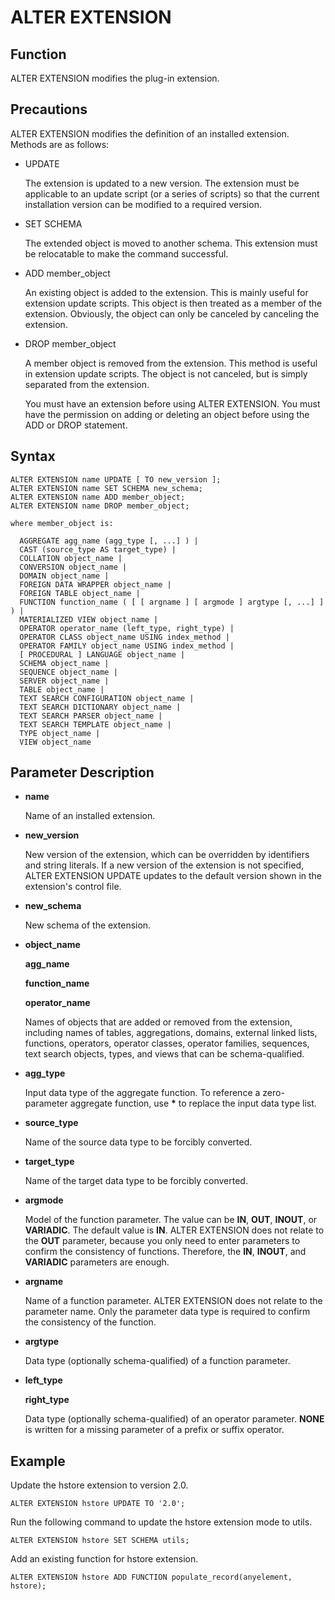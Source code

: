 # ALTER EXTENSION<a name="EN-US_TOPIC_0000001127799415"></a>

## Function<a name="section173831846163116"></a>

ALTER EXTENSION modifies the plug-in extension.

## Precautions<a name="section786041713618"></a>

ALTER EXTENSION modifies the definition of an installed extension. Methods are as follows:

-   UPDATE

    The extension is updated to a new version. The extension must be applicable to an update script \(or a series of scripts\) so that the current installation version can be modified to a required version.

-   SET SCHEMA

    The extended object is moved to another schema. This extension must be relocatable to make the command successful.

-   ADD member\_object

    An existing object is added to the extension. This is mainly useful for extension update scripts. This object is then treated as a member of the extension. Obviously, the object can only be canceled by canceling the extension.

-   DROP member\_object

    A member object is removed from the extension. This method is useful in extension update scripts. The object is not canceled, but is simply separated from the extension.

    You must have an extension before using ALTER EXTENSION. You must have the permission on adding or deleting an object before using the ADD or DROP statement.


## Syntax<a name="section1374719912321"></a>

```
ALTER EXTENSION name UPDATE [ TO new_version ];
ALTER EXTENSION name SET SCHEMA new_schema;
ALTER EXTENSION name ADD member_object;
ALTER EXTENSION name DROP member_object;

where member_object is:

  AGGREGATE agg_name (agg_type [, ...] ) |
  CAST (source_type AS target_type) |
  COLLATION object_name |
  CONVERSION object_name |
  DOMAIN object_name |
  FOREIGN DATA WRAPPER object_name |
  FOREIGN TABLE object_name |
  FUNCTION function_name ( [ [ argname ] [ argmode ] argtype [, ...] ] ) |
  MATERIALIZED VIEW object_name |
  OPERATOR operator_name (left_type, right_type) |
  OPERATOR CLASS object_name USING index_method |
  OPERATOR FAMILY object_name USING index_method |
  [ PROCEDURAL ] LANGUAGE object_name |
  SCHEMA object_name |
  SEQUENCE object_name |
  SERVER object_name |
  TABLE object_name |
  TEXT SEARCH CONFIGURATION object_name |
  TEXT SEARCH DICTIONARY object_name |
  TEXT SEARCH PARSER object_name |
  TEXT SEARCH TEMPLATE object_name |
  TYPE object_name |
  VIEW object_name
```

## Parameter Description<a name="section62781959163314"></a>

-   **name**

    Name of an installed extension.

-   **new\_version**

    New version of the extension, which can be overridden by identifiers and string literals. If a new version of the extension is not specified, ALTER EXTENSION UPDATE updates to the default version shown in the extension's control file.

-   **new\_schema**

    New schema of the extension.

-   **object\_name**

    **agg\_name**

    **function\_name**

    **operator\_name**

    Names of objects that are added or removed from the extension, including names of tables, aggregations, domains, external linked lists, functions, operators, operator classes, operator families, sequences, text search objects, types, and views that can be schema-qualified.

-   **agg\_type**

    Input data type of the aggregate function. To reference a zero-parameter aggregate function, use  **\***  to replace the input data type list.

-   **source\_type**

    Name of the source data type to be forcibly converted.

-   **target\_type**

    Name of the target data type to be forcibly converted.

-   **argmode**

    Model of the function parameter. The value can be  **IN**,  **OUT**,  **INOUT**, or  **VARIADIC**. The default value is  **IN**. ALTER EXTENSION does not relate to the  **OUT**  parameter, because you only need to enter parameters to confirm the consistency of functions. Therefore, the  **IN**,  **INOUT**, and  **VARIADIC**  parameters are enough.

-   **argname**

    Name of a function parameter. ALTER EXTENSION does not relate to the parameter name. Only the parameter data type is required to confirm the consistency of the function.

-   **argtype**

    Data type \(optionally schema-qualified\) of a function parameter.

-   **left\_type**

    **right\_type**

    Data type \(optionally schema-qualified\) of an operator parameter.  **NONE**  is written for a missing parameter of a prefix or suffix operator.


## Example<a name="section14411351193419"></a>

Update the hstore extension to version 2.0.

```
ALTER EXTENSION hstore UPDATE TO '2.0';
```

Run the following command to update the hstore extension mode to utils.

```
ALTER EXTENSION hstore SET SCHEMA utils;
```

Add an existing function for hstore extension.

```
ALTER EXTENSION hstore ADD FUNCTION populate_record(anyelement, hstore);
```

